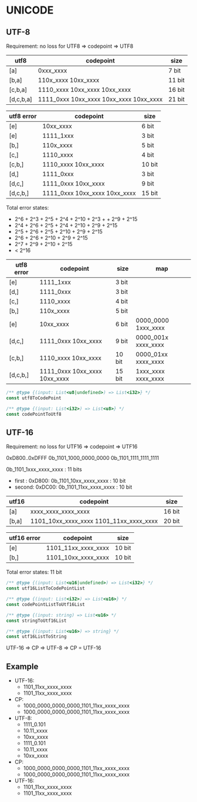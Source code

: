 # UNICODE

## UTF-8

Requirement: no loss for UTF8 => codepoint => UTF8

|utf8     |codepoint                              |size     |
|---------|---------------------------------------|---------|
|[a]      |0xxx_xxxx                              |7 bit    |
|[b,a]    |110x_xxxx 10xx_xxxx                    |11 bit   |
|[c,b,a]  |1110_xxxx 10xx_xxxx 10xx_xxxx          |16 bit   |
|[d,c,b,a]|1111_0xxx 10xx_xxxx 10xx_xxxx 10xx_xxxx|21 bit   |

|utf8 error|codepoint                    |size  |
|----------|-----------------------------|------|
|[e]       |10xx_xxxx                    |6 bit |
|[e]       |1111_1xxx                    |3 bit |
|[b,]      |110x_xxxx                    |5 bit |
|[c,]      |1110_xxxx                    |4 bit |
|[c,b,]    |1110_xxxx 10xx_xxxx          |10 bit|
|[d,]      |1111_0xxx                    |3 bit |
|[d,c,]    |1111_0xxx 10xx_xxxx          |9 bit |
|[d,c,b,]  |1111_0xxx 10xx_xxxx 10xx_xxxx|15 bit|

Total error states:

- 2^6 + 2^3 + 2^5 + 2^4 + 2^10 + 2^3 + + 2^9 + 2^15
- 2^4 + 2^6 + 2^5 + 2^4 + 2^10 + 2^9 + 2^15
- 2^5 + 2^6 + 2^5 + 2^10 + 2^9 + 2^15
- 2^6 + 2^6 + 2^10 + 2^9 + 2^15
- 2^7 + 2^9 + 2^10 + 2^15
- < 2^16

|utf8 error|codepoint                    |size  |map                |
|----------|-----------------------------|------|-------------------|
|[e]       |1111_1xxx                    | 3 bit|                   |
|[d,]      |1111_0xxx                    | 3 bit|                   |
|[c,]      |1110_xxxx                    | 4 bit|                   |
|[b,]      |110x_xxxx                    | 5 bit|                   |
|[e]       |10xx_xxxx                    | 6 bit|0000_0000 1xxx_xxxx|
|[d,c,]    |1111_0xxx 10xx_xxxx          | 9 bit|0000_001x xxxx_xxxx|
|[c,b,]    |1110_xxxx 10xx_xxxx          |10 bit|0000_01xx xxxx_xxxx|
|[d,c,b,]  |1111_0xxx 10xx_xxxx 10xx_xxxx|15 bit|1xxx_xxxx xxxx_xxxx|

```js
/** @type {(input: List<u8|undefined>) => List<i32>} */
const utf8ToCodePoint

/** @type {(input: List<i32>) => List<u8>} */
const codePointToUtf8
```

## UTF-16

Requirement: no loss for UTF16 => codepoint => UTF16

0xD800..0xDFFF
0b_1101_1000_0000_0000
0b_1101_1111_1111_1111

0b_1101_1xxx_xxxx_xxxx : 11 bits

- first : 0xD800: 0b_1101_10xx_xxxx_xxxx : 10 bit
- second: 0xDC00: 0b_1101_11xx_xxxx_xxxx : 10 bit

|utf16    |codepoint                              |size  |
|---------|---------------------------------------|------|
|[a]      |xxxx_xxxx_xxxx_xxxx                    |16 bit|
|[b,a]    |1101_10xx_xxxx_xxxx 1101_11xx_xxxx_xxxx|20 bit|

|utf16 error|codepoint          |size  |
|-----------|-------------------|------|
|[e]        |1101_11xx_xxxx_xxxx|10 bit|
|[b,]       |1101_10xx_xxxx_xxxx|10 bit|

Total error states: 11 bit

```js
/** @type {(input: List<u16|undefined>) => List<i32>} */
const utf16ListToCodePointList

/** @type {(input: List<i32>) => List<u16>} */
const codePointListToUtf16List

/** @type {(input: string) => List<u16> */
const stringToUtf16List

/** @type {(input: List<u16>) => string} */
const utf16ListToString
```

UTF-16 => CP => UTF-8 => CP = UTF-16

## Example

- UTF-16: 
  - 1101_11xx_xxxx_xxxx 
  - 1101_11xx_xxxx_xxxx
- CP: 
  - 1000_0000_0000_0000_1101_11xx_xxxx_xxxx 
  - 1000_0000_0000_0000_1101_11xx_xxxx_xxxx
- UTF-8:
  - 1111_0.101 
  - 10.11_xxxx 
  - 10xx_xxxx
  - 1111_0.101 
  - 10.11_xxxx 
  - 10xx_xxxx 
- CP:
  - 1000_0000_0000_0000_1101_11xx_xxxx_xxxx 
  - 1000_0000_0000_0000_1101_11xx_xxxx_xxxx
- UTF-16: 
  - 1101_11xx_xxxx_xxxx 
  - 1101_11xx_xxxx_xxxx
